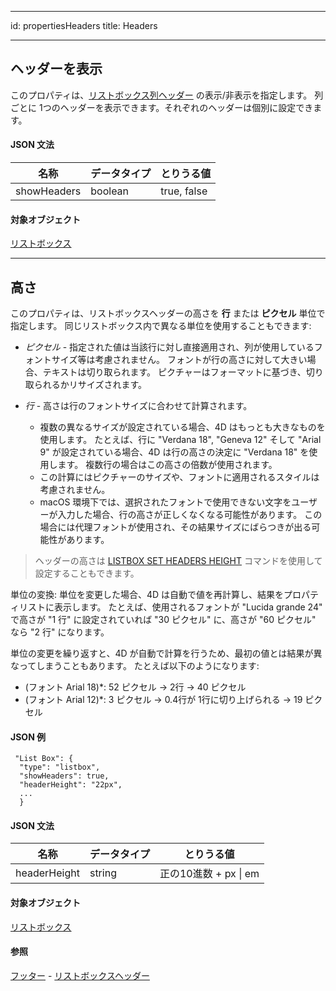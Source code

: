 - - -
id: propertiesHeaders title: Headers
- - -

## ヘッダーを表示

このプロパティは、[リストボックス列ヘッダー](listbox_overview.md#リストボックスヘッダー) の表示/非表示を指定します。 列ごとに 1つのヘッダーを表示できます。それぞれのヘッダーは個別に設定できます。

#### JSON 文法

| 名称          | データタイプ  | とりうる値       |
| ----------- | ------- | ----------- |
| showHeaders | boolean | true, false |

#### 対象オブジェクト

[リストボックス](listbox_overview.md)

---

## 高さ

このプロパティは、リストボックスヘッダーの高さを **行** または **ピクセル** 単位で指定します。 同じリストボックス内で異なる単位を使用することもできます:

* *ピクセル* - 指定された値は当該行に対し直接適用され、列が使用しているフォントサイズ等は考慮されません。 フォントが行の高さに対して大きい場合、テキストは切り取られます。 ピクチャーはフォーマットに基づき、切り取られるかリサイズされます。

* *行* - 高さは行のフォントサイズに合わせて計算されます。
  * 複数の異なるサイズが設定されている場合、4D はもっとも大きなものを使用します。 たとえば、行に "Verdana 18", "Geneva 12" そして "Arial 9" が設定されている場合、4D は行の高さの決定に "Verdana 18" を使用します。 複数行の場合はこの高さの倍数が使用されます。
  * この計算にはピクチャーのサイズや、フォントに適用されるスタイルは考慮されません。
  * macOS 環境下では、選択されたフォントで使用できない文字をユーザーが入力した場合、行の高さが正しくなくなる可能性があります。 この場合には代理フォントが使用され、その結果サイズにばらつきが出る可能性があります。
> ヘッダーの高さは [LISTBOX SET HEADERS HEIGHT](https://doc.4d.com/4Dv18/4D/18/LISTBOX-SET-HEADERS-HEIGHT.301-4505200.ja.html) コマンドを使用して設定することもできます。

単位の変換: 単位を変更した場合、4D は自動で値を再計算し、結果をプロパティリストに表示します。 たとえば、使用されるフォントが "Lucida grande 24" で高さが "1 行" に設定されていれば "30 ピクセル" に、高さが "60 ピクセル" なら "2 行" になります。

単位の変更を繰り返すと、4D が自動で計算を行うため、最初の値とは結果が異なってしまうこともあります。 たとえば以下のようになります:

- (フォント Arial 18)*: 52 ピクセル -> 2行 -> 40 ピクセル
- (フォント Arial 12)*: 3 ピクセル -> 0.4行が 1行に切り上げられる -> 19 ピクセル

#### JSON 例

```
 "List Box": {
  "type": "listbox",
  "showHeaders": true,
  "headerHeight": "22px",  
  ...
  }
```

#### JSON 文法

| 名称           | データタイプ | とりうる値                 |
| ------------ | ------ | --------------------- |
| headerHeight | string | 正の10進数 + px &#124; em |

#### 対象オブジェクト

[リストボックス](listbox_overview.md)

#### 参照

[フッター](properties_Footers.md) - [リストボックスヘッダー](listbox_overview.md#リストボックスヘッダー)
